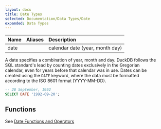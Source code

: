 ```yaml
---
layout: docu
title: Date Types
selected: Documentation/Data Types/Date
expanded: Data Types
---
```

| Name | Aliases | Description |
|:---|:---|:---|
| date |   | calendar date (year, month day) |

A date specifies a combination of year, month and day. DuckDB follows the SQL standard's lead by counting dates exclusively in the Gregorian calendar, even for years before that calendar was in use. Dates can be created using the `DATE` keyword, where the data must be formatted according to the ISO 8601 format (YYYY-MM-DD).

```sql
-- 20 September, 1992
SELECT DATE '1992-09-20';
```

## Functions
See [Date Functions and Operators](../../functions/date)
